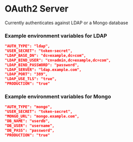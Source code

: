# OAuth2 Server

Currently authenticates against LDAP or a Mongo database

### Example environment variables for LDAP
```json
"AUTH_TYPE": "ldap",
"USER_SECRET": "token-secret",
"LDAP_BASE_DN": "dc=example,dc=com",
"LDAP_BIND_USER": "cn=admin,dc=example,dc=com",
"LDAP_BIND_PASSWORD": "password",
"LDAP_SERVER": "ldap.example.com",
"LDAP_PORT": "389",
"LDAP_USE_TLS": "true",
"PRODUCTION": "true"
```

### Example environment variables for Mongo
```json
"AUTH_TYPE": "mongo",
"USER_SECRET": "token-secret",
"MONGO_URL": "mongo.example.com",
"DB_NAME": "userdb",
"DB_USER": "username",
"DB_PASS": "password",
"PRODUCTION": "true"
```
